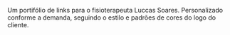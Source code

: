 Um portifólio de links para o fisioterapeuta Luccas Soares. Personalizado conforme a demanda, seguindo o estilo e padrões de cores do logo do cliente.
